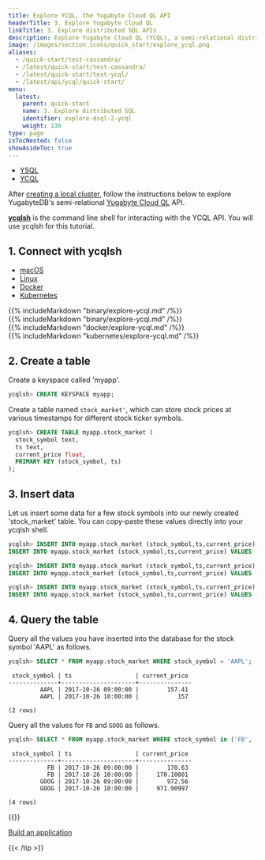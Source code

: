 ```yaml
---
title: Explore YCQL, the Yugabyte Cloud QL API
headerTitle: 3. Explore Yugabyte Cloud QL
linkTitle: 3. Explore distributed SQL APIs
description: Explore Yugabyte Cloud QL (YCQL), a semi-relational distributed SQL API
image: /images/section_icons/quick_start/explore_ycql.png
aliases:
  - /quick-start/test-cassandra/
  - /latest/quick-start/test-cassandra/
  - /latest/quick-start/test-ycql/
  - /latest/api/ycql/quick-start/
menu:
  latest:
    parent: quick-start
    name: 3. Explore distributed SQL
    identifier: explore-dsql-2-ycql
    weight: 130
type: page
isTocNested: false
showAsideToc: true
---
```


<ul class="nav nav-tabs-alt nav-tabs-yb">

  <li >
    <a href="../ysql/" class="nav-link">
      <i class="icon-postgres" aria-hidden="true"></i>
      YSQL
    </a>
  </li>

 <li >
    <a href="../ycql/" class="nav-link active">
      <i class="icon-cassandra" aria-hidden="true"></i>
      YCQL
    </a>
  </li>
  
</ul>

After [creating a local cluster](../../create-local-cluster/macos/), follow the instructions below to explore YugabyteDB's semi-relational [Yugabyte Cloud QL](../../../api/ycql/) API.

[**ycqlsh**](../../../admin/ycqlsh/) is the command line shell for interacting with the YCQL API. You will use ycqlsh for this tutorial.

## 1. Connect with ycqlsh

<ul class="nav nav-tabs nav-tabs-yb">
  <li >
    <a href="#macos" class="nav-link active" id="macos-tab" data-toggle="tab" role="tab" aria-controls="macos" aria-selected="true">
      <i class="fab fa-apple" aria-hidden="true"></i>
      macOS
    </a>
  </li>
  <li>
    <a href="#linux" class="nav-link" id="linux-tab" data-toggle="tab" role="tab" aria-controls="linux" aria-selected="false">
      <i class="fab fa-linux" aria-hidden="true"></i>
      Linux
    </a>
  </li>
  <li>
    <a href="#docker" class="nav-link" id="docker-tab" data-toggle="tab" role="tab" aria-controls="docker" aria-selected="false">
      <i class="fab fa-docker" aria-hidden="true"></i>
      Docker
    </a>
  </li>
  <li >
    <a href="#kubernetes" class="nav-link" id="kubernetes-tab" data-toggle="tab" role="tab" aria-controls="kubernetes" aria-selected="false">
      <i class="fas fa-cubes" aria-hidden="true"></i>
      Kubernetes
    </a>
  </li>
</ul>

<div class="tab-content">
  <div id="macos" class="tab-pane fade show active" role="tabpanel" aria-labelledby="macos-tab">
    {{% includeMarkdown "binary/explore-ycql.md" /%}}
  </div>
  <div id="linux" class="tab-pane fade" role="tabpanel" aria-labelledby="linux-tab">
    {{% includeMarkdown "binary/explore-ycql.md" /%}}
  </div> 
  <div id="docker" class="tab-pane fade" role="tabpanel" aria-labelledby="docker-tab">
    {{% includeMarkdown "docker/explore-ycql.md" /%}}
  </div>
  <div id="kubernetes" class="tab-pane fade" role="tabpanel" aria-labelledby="kubernetes-tab">
    {{% includeMarkdown "kubernetes/explore-ycql.md" /%}}
  </div>
</div>

## 2. Create a table

Create a keyspace called 'myapp'.

```sql
ycqlsh> CREATE KEYSPACE myapp;
```

Create a table named `stock_market'`, which can store stock prices at various timestamps for different stock ticker symbols.

```sql
ycqlsh> CREATE TABLE myapp.stock_market (
  stock_symbol text,
  ts text,
  current_price float,
  PRIMARY KEY (stock_symbol, ts)
);
```

## 3. Insert data

Let us insert some data for a few stock symbols into our newly created 'stock_market' table. You can copy-paste these values directly into your ycqlsh shell.

```sql
ycqlsh> INSERT INTO myapp.stock_market (stock_symbol,ts,current_price) VALUES ('AAPL','2017-10-26 09:00:00',157.41);
INSERT INTO myapp.stock_market (stock_symbol,ts,current_price) VALUES ('AAPL','2017-10-26 10:00:00',157);
```

```sql
ycqlsh> INSERT INTO myapp.stock_market (stock_symbol,ts,current_price) VALUES ('FB','2017-10-26 09:00:00',170.63);
INSERT INTO myapp.stock_market (stock_symbol,ts,current_price) VALUES ('FB','2017-10-26 10:00:00',170.1);
```

```sql
ycqlsh> INSERT INTO myapp.stock_market (stock_symbol,ts,current_price) VALUES ('GOOG','2017-10-26 09:00:00',972.56);
INSERT INTO myapp.stock_market (stock_symbol,ts,current_price) VALUES ('GOOG','2017-10-26 10:00:00',971.91);
```

## 4. Query the table

Query all the values you have inserted into the database for the stock symbol 'AAPL' as follows.

```sql
ycqlsh> SELECT * FROM myapp.stock_market WHERE stock_symbol = 'AAPL';
```

```output
 stock_symbol | ts                  | current_price
--------------+---------------------+---------------
         AAPL | 2017-10-26 09:00:00 |        157.41
         AAPL | 2017-10-26 10:00:00 |           157

(2 rows)
```

Query all the values for `FB` and `GOOG` as follows.

```sql
ycqlsh> SELECT * FROM myapp.stock_market WHERE stock_symbol in ('FB', 'GOOG');
```

```output
 stock_symbol | ts                  | current_price
--------------+---------------------+---------------
           FB | 2017-10-26 09:00:00 |        170.63
           FB | 2017-10-26 10:00:00 |     170.10001
         GOOG | 2017-10-26 09:00:00 |        972.56
         GOOG | 2017-10-26 10:00:00 |     971.90997

(4 rows)
```

{{<tip title="Next step" >}}

[Build an application](../../build-apps/)

{{< /tip >}}
